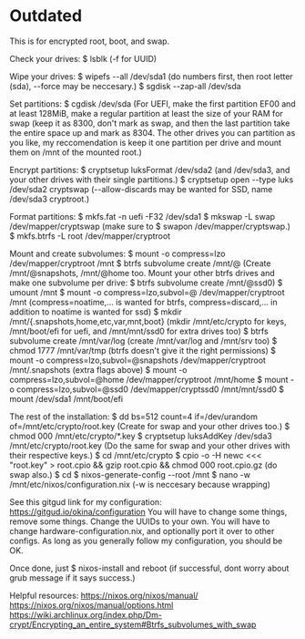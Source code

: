 # Outdated

This is for encrypted root, boot, and swap.

Check your drives:
$ lsblk (-f for UUID)

Wipe your drives:
$ wipefs --all /dev/sda1 (do numbers first, then root letter (sda), --force may be neccesary.)
$ sgdisk --zap-all /dev/sda

Set partitions:
$ cgdisk /dev/sda (For UEFI, make the first partition EF00 and at least 128MiB,
                  make a regular partition at least the size of your RAM for swap (keep it as 8300,
                  don't mark as swap, and then the last partition take the entire space up and mark
                  as 8304. The other drives you can partition as you like, my reccomendation is
                  keep it one partition per drive and mount them on /mnt of the mounted root.)

Encrypt partitions:
$ cryptsetup luksFormat /dev/sda2 (and /dev/sda3, and your other drives with their single partitions.)
$ cryptsetup open --type luks /dev/sda2 cryptswap (--allow-discards may be wanted for SSD, name /dev/sda3
                                                   cryptroot.)

Format partitions:
$ mkfs.fat -n uefi -F32 /dev/sda1
$ mkswap -L swap /dev/mapper/cryptswap (make sure to $ swapon /dev/mapper/cryptswap.)
$ mkfs.btrfs -L root /dev/mapper/cryptroot

Mount and create subvolumes:
$ mount -o compress=lzo /dev/mapper/cryptroot /mnt
$ btrfs subvolume create /mnt/@ (Create /mnt/@snapshots, /mnt/@home too. Mount your other btrfs drives and
                                 make one subvolume per drive: $ btrfs subvolume create /mnt/@ssd0)
$ umount /mnt
$ mount -o compress=lzo,subvol=@ /dev/mapper/cryptroot /mnt (compress=noatime,... is wanted for btrfs,
                                                             compress=discard,... in addition to noatime is
                                                             wanted for ssd)
$ mkdir /mnt/{.snapshots,home,etc,var,mnt,boot} (mkdir /mnt/etc/crypto for keys, /mnt/boot/efi for uefi,
                                                 and /mnt/mnt/ssd0 for extra drives too)
$ btrfs subvolume create /mnt/var/log (create /mnt/var/log and /mnt/srv too)
$ chmod 1777 /mnt/var/tmp (btrfs doesn't give it the right permissions)
$ mount -o compress=lzo,subvol=@snapshots /dev/mapper/cryptroot /mnt/.snapshots (extra flags above)
$ mount -o compress=lzo,subvol=@home /dev/mapper/cryptroot /mnt/home
$ mount -o compress=lzo,subvol=@ssd0 /dev/mapper/cryptssd0 /mnt/mnt/ssd0
$ mount /dev/sda1 /mnt/boot/efi

The rest of the installation:
$ dd bs=512 count=4 if=/dev/urandom of=/mnt/etc/crypto/root.key (Create for swap and your other drives too.)
$ chmod 000 /mnt/etc/crypto/*.key
$ cryptsetup luksAddKey /dev/sda3 /mnt/etc/crypto/root.key (Do the same for swap and your other drives with
                                                            their respective keys.)
$ cd /mnt/etc/crypto
$ cpio -o -H newc <<< "root.key" > root.cpio && gzip root.cpio && chmod 000 root.cpio.gz (do swap also.)
$ cd
$ nixos-generate-config --root /mnt
$ nano -w /mnt/etc/nixos/configuration.nix (-w is neccesary because wrapping)

See this gitgud link for my configuration: https://gitgud.io/okina/configuration
You will have to change some things, remove some things. Change the UUIDs to your own.
You will have to change hardware-configuration.nix, and optionally port it over to other configs.
As long as you generally follow my configuration, you should be OK.

Once done, just $ nixos-install and reboot (if successful, dont worry about grub message if it says success.)

Helpful resources:
https://nixos.org/nixos/manual/
https://nixos.org/nixos/manual/options.html
https://wiki.archlinux.org/index.php/Dm-crypt/Encrypting_an_entire_system#Btrfs_subvolumes_with_swap

